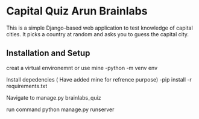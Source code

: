 # Capital Quiz Arun Brainlabs

This is a simple Django-based web application to test knowledge of capital cities. It picks a country at random and asks you to guess the capital city.

## Installation and Setup

creat a virtual environemnt or use mine
-python -m venv env

Install depedencies ( Have added mine for refrence purpose)
-pip install -r requirements.txt

Navigate to manage.py brainlabs_quiz

run command
python manage.py runserver

